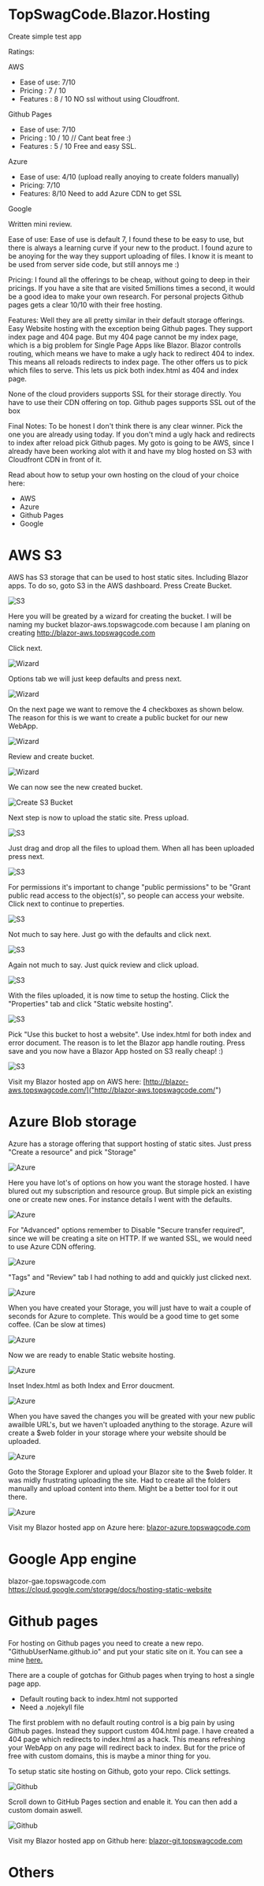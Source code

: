 # TopSwagCode.Blazor.Hosting

Create simple test app


Ratings:

AWS
* Ease of use: 7/10
* Pricing : 7 / 10
* Features : 8 / 10
NO ssl without using Cloudfront.


Github Pages
* Ease of use: 7/10
* Pricing : 10 / 10 // Cant beat free :)
* Features : 5 / 10
Free and easy SSL.

Azure
* Ease of use: 4/10 (upload really anoying to create folders manually)
* Pricing: 7/10
* Features: 8/10 
Need to add Azure CDN to get SSL


Google


Written mini review.

Ease of use:
Ease of use is default 7, I found these to be easy to use, but there is always a learning curve if your new to the product. I found azure to be anoying for the way they support uploading of files. I know it is meant to be used from server side code, but still annoys me :)

Pricing:
I found all the offerings to be cheap, without going to deep in their pricings. If you have a site that are visited 5millions times a second, it would be a good idea to make your own research. For personal projects Github pages gets a clear 10/10 with their free hosting.

Features:
Well they are all pretty similar in their default storage offerings. Easy Website hosting with the exception being Github pages. They support index page and 404 page. But my 404 page cannot be my index page, which is a big problem for Single Page Apps like Blazor. Blazor controlls routing, which means we have to make a ugly hack to redirect 404 to index. This means all reloads redirects to index page. The other offers us to pick which files to serve. This lets us pick both index.html as 404 and index page.

None of the cloud providers supports SSL for their storage directly. You have to use their CDN offering on top. Github pages supports SSL out of the box

Final Notes:
To be honest I don't think there is any clear winner. Pick the one you are already using today. If you don't mind a ugly hack and redirects to index after reload pick Github pages. My goto is going to be AWS, since I already have been working alot with it and have my blog hosted on S3 with Cloudfront CDN in front of it. 

Read about how to setup your own hosting on the cloud of your choice here:

* AWS
* Azure
* Github Pages
* Google



# AWS S3

AWS has S3 storage that can be used to host static sites. Including Blazor apps. To do so, goto S3 in the AWS dashboard. Press Create Bucket.

![S3](docs/S3.png "S3")

Here you will be greated by a wizard for creating the bucket. I will be naming my bucket blazor-aws.topswagcode.com because I am planing on creating http://blazor-aws.topswagcode.com

Click next.

![Wizard](docs/S3-Wizard-1.png "Wizard")

Options tab we will just keep defaults and press next.

![Wizard](docs/S3-Wizard-2.png "Wizard")

On the next page we want to remove the 4 checkboxes as shown below. The reason for this is we want to create a public bucket for our new WebApp.

![Wizard](docs/S3-Wizard-3.png "Wizard")

Review and create bucket.

![Wizard](docs/S3-Wizard-4.png "Wizard")

We can now see the new created bucket. 

![Create S3 Bucket](docs/S3-NewBucket.png "Create S3 Bucket")

Next step is now to upload the static site. Press upload.

![S3](docs/S3-Upload.png "S3")

Just drag and drop all the files to upload them. When all has been uploaded press next.

![S3](docs/S3-Upload2.png "S3")

For permissions it's important to change "public permissions" to be "Grant public read access to the object(s)", so people can access your website. Click next to continue to preperties.

![S3](docs/S3-Upload-Access.png "S3")

Not much to say here. Just go with the defaults and click next.

![S3](docs/S3-Upload-Properties.png "S3")

Again not much to say. Just quick review and click upload.

![S3](docs/S3-Upload-Review.png "S3")

With the files uploaded, it is now time to setup the hosting. Click the "Properties" tab and click "Static website hosting".

![S3](docs/S3-Hosting.png "S3")

Pick "Use this bucket to host a website". Use index.html for both index and error document. The reason is to let the Blazor app handle routing. Press save and you now have a Blazor App hosted on S3 really cheap! :)

![S3](docs/S3-Hosting-Options.png "S3")

Visit my Blazor hosted app on AWS here: [http://blazor-aws.topswagcode.com/]("http://blazor-aws.topswagcode.com/")


# Azure Blob storage

Azure has a storage offering that support hosting of static sites. Just press "Create a resource" and pick "Storage"

![Azure](docs/Azure-1.png "Azure")

Here you have lot's of options on how you want the storage hosted. I have blured out my subscription and resource group. But simple pick an existing one or create new ones. For instance details I went with the defaults. 

![Azure](docs/Azure-2.png "Azure")

For "Advanced" options remember to Disable "Secure transfer required", since we will be creating a site on HTTP. If we wanted SSL, we would need to use Azure CDN offering.

![Azure](docs/Azure-3.png "Azure")

"Tags" and "Review" tab I had nothing to add and quickly just clicked next. 

![Azure](docs/Azure-4.png "Azure")

When you have created your Storage, you will just have to wait a couple of seconds for Azure to complete. This would be a good time to get some coffee. (Can be slow at times)

![Azure](docs/Azure-5.png "Azure")

Now we are ready to enable Static website hosting.

![Azure](docs/Azure-6.png "Azure")

Inset Index.html as both Index and Error doucment.

![Azure](docs/Azure-7.png "Azure")

When you have saved the changes you will be greated with your new public awailble URL's, but we haven't uploaded anything to the storage. Azure will create a $web folder in your storage where your website should be uploaded.

![Azure](docs/Azure-8.png "Azure")

Goto the Storage Explorer and upload your Blazor site to the $web folder. It was midly frustrating uploading the site. Had to create all the folders manually and upload content into them. Might be a better tool for it out there.

![Azure](docs/Azure-9.png "Azure")

Visit my Blazor hosted app on Azure here: [blazor-azure.topswagcode.com]("http://blazor-azure.topswagcode.com")

# Google App engine

blazor-gae.topswagcode.com
https://cloud.google.com/storage/docs/hosting-static-website


# Github pages

For hosting on Github pages you need to create a new repo. "GithubUserName.github.io" and put your static site on it. 
You can see a mine [here.](https://github.com/kiksen1987/kiksen1987.github.io)

There are a couple of gotchas for Github pages when trying to host a single page app.

* Default routing back to index.html not supported
* Need a .nojekyll file

The first problem with no default routing control is a big pain by using Github pages. Instead they support custom 404.html page. I have created a 404 page which redirects to index.html as a hack. This means refreshing your WebApp on any page will redirect back to index. But for the price of free with custom domains, this is maybe a minor thing for you.

To setup static site hosting on Github, goto your repo. Click settings.

![Github](docs/Github-Settings.png "Github")

Scroll down to GitHub Pages section and enable it. You can then add a custom domain aswell.

![Github](docs/Github-Hosting.png "Github")

Visit my Blazor hosted app on Github here: [blazor-git.topswagcode.com]("http://blazor-git.topswagcode.com")

# Others